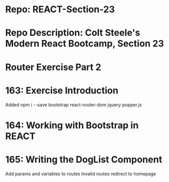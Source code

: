 # Repo: REACT-Section-23
# Repo Description: Colt Steele's Modern React Bootcamp, Section 23
# Router Exercise Part 2

# 163: Exercise Introduction
   Added npm i --save bootstrap react-router-dom jquery popper.js

# 164: Working with Bootstrap in REACT

# 165: Writing the DogList Component

Add params and variables to routes
Invalid routes redirect to homepage
